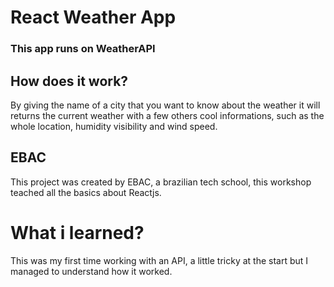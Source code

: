 # React Weather App

### This app runs on WeatherAPI

## How does it work?
By giving the name of a city that you want to know about the weather it will returns the current weather with a few others cool informations, such as the whole location, humidity visibility and wind speed.

## EBAC
This project was created by EBAC, a brazilian tech school, this workshop teached all the basics about Reactjs.

# What i learned?
This was my first time working with an API, a little tricky at the start but I managed to understand how it worked.